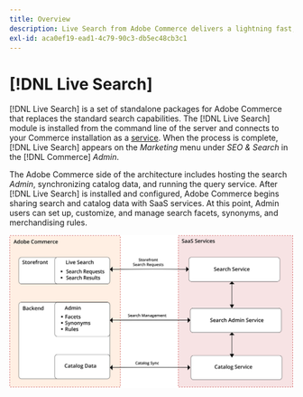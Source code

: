 ```yaml
---
title: Overview
description: Live Search from Adobe Commerce delivers a lightning fast, super-relevant, and intuitive search experience.
exl-id: aca0ef19-ead1-4c79-90c3-db5ec48cb3c1
---
```

# [!DNL Live Search]

[!DNL Live Search] is a set of standalone packages for Adobe Commerce that replaces the standard search capabilities. The [!DNL Live Search] module is installed from the command line of the server and connects to your Commerce installation as a [service](../landing/saas.md). When the process is complete, [!DNL Live Search] appears on the *Marketing* menu under *SEO & Search* in the [!DNL Commerce] *Admin*.

The Adobe Commerce side of the architecture includes hosting the search *Admin*, synchronizing catalog data, and running the query service. After [!DNL Live Search] is installed and configured, Adobe Commerce begins sharing search and catalog data with SaaS services. At this point, Admin users can set up, customize, and manage search facets, synonyms, and merchandising rules.

![Live Search architecture diagram](assets/architecture-diagram.svg)
